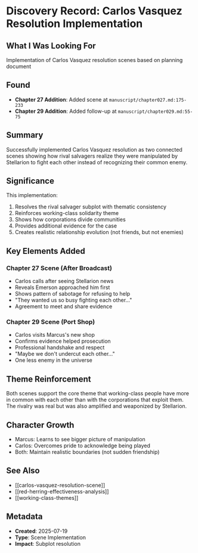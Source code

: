 # Discovery Record: Carlos Vasquez Resolution Implementation

## What I Was Looking For
Implementation of Carlos Vasquez resolution scenes based on planning document

## Found
- **Chapter 27 Addition**: Added scene at `manuscript/chapter027.md:175-233`
- **Chapter 29 Addition**: Added follow-up at `manuscript/chapter029.md:55-75`

## Summary
Successfully implemented Carlos Vasquez resolution as two connected scenes showing how rival salvagers realize they were manipulated by Stellarion to fight each other instead of recognizing their common enemy.

## Significance
This implementation:
1. Resolves the rival salvager subplot with thematic consistency
2. Reinforces working-class solidarity theme
3. Shows how corporations divide communities
4. Provides additional evidence for the case
5. Creates realistic relationship evolution (not friends, but not enemies)

## Key Elements Added

### Chapter 27 Scene (After Broadcast)
- Carlos calls after seeing Stellarion news
- Reveals Emerson approached him first
- Shows pattern of sabotage for refusing to help
- "They wanted us so busy fighting each other..."
- Agreement to meet and share evidence

### Chapter 29 Scene (Port Shop)
- Carlos visits Marcus's new shop
- Confirms evidence helped prosecution
- Professional handshake and respect
- "Maybe we don't undercut each other..."
- One less enemy in the universe

## Theme Reinforcement
Both scenes support the core theme that working-class people have more in common with each other than with the corporations that exploit them. The rivalry was real but was also amplified and weaponized by Stellarion.

## Character Growth
- Marcus: Learns to see bigger picture of manipulation
- Carlos: Overcomes pride to acknowledge being played
- Both: Maintain realistic boundaries (not sudden friendship)

## See Also
- [[carlos-vasquez-resolution-scene]]
- [[red-herring-effectiveness-analysis]]
- [[working-class-themes]]

## Metadata
- **Created**: 2025-07-19
- **Type**: Scene Implementation
- **Impact**: Subplot resolution